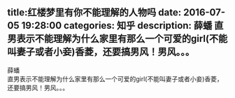 title:红楼梦里有你不能理解的人物吗
date: 2016-07-05   19:28:00 
categories: 知乎 
 description: 薛蟠 直男表示不能理解为什么家里有那么一个可爱的girl(不能叫妻子或者小妾)香菱，还要搞男风！男风。。。
  --- 
 薛蟠  
直男表示不能理解为什么家里有那么一个可爱的girl(不能叫妻子或者小妾)香菱，还要搞男风！男风。。。